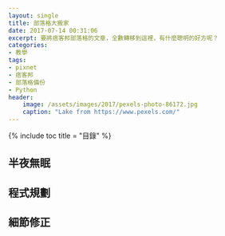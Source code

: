 ```yaml
---
layout: single
title: 部落格大搬家
date: 2017-07-14 00:31:06
excerpt: 要將痞客邦部落格的文章，全數轉移到這裡，有什麼聰明的好方呢？
categories:
- 教學
tags:
- pixnet
- 痞客邦
- 部落格備份
- Python
header:
    image: /assets/images/2017/pexels-photo-86172.jpg
    caption: "Lake from https://www.pexels.com/"
---
```


{% include toc title = "目錄" %}

## 半夜無眠

## 程式規劃

## 細節修正
